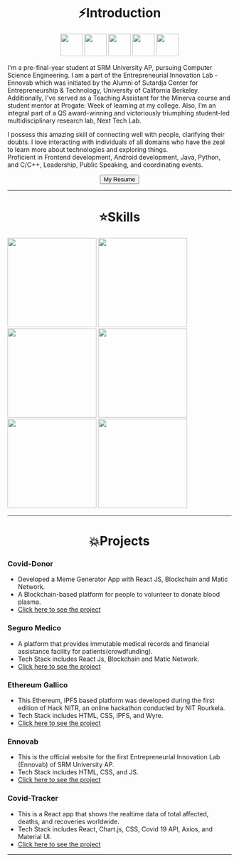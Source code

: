 <center><h1>⚡Introduction</h1>
<a href="https://www.linkedin.com/in/snh3003/"><img src="https://cdn4.iconfinder.com/data/icons/social-messaging-ui-color-shapes-2-free/128/social-linkedin-circle-512.png" alt="" height="50px"></a>
<a href="https://github.com/snh3003"><img src="https://image.flaticon.com/icons/png/512/25/25231.png" alt="" height="50px"></a>
<a href="https://www.hackerrank.com/shahsama542"><img src="https://upload.wikimedia.org/wikipedia/commons/6/65/HackerRank_logo.png" alt="" height="50px"></a>
<a href="https://medium.com/@shahsama542"><img src="https://miro.medium.com/max/390/1*emiGsBgJu2KHWyjluhKXQw.png" alt="" height="50px"></a>
<a href="https://www.youtube.com/user/kingsnh30"><img src="https://i.pinimg.com/originals/de/1c/91/de1c91788be0d791135736995109272a.png" alt="" height="50px"></a>
</center>
<p>
I'm a pre-final-year student at SRM University AP, pursuing Computer Science Engineering. I am a part of the Entrepreneurial Innovation Lab - Ennovab which was initiated by the Alumni of Sutardja Center for Entrepreneurship & Technology, University of California Berkeley. <br>
Additionally, I've served as a Teaching Assistant for the Minerva course and student mentor at Progate: Week of learning at my college.  Also, I’m an integral part of a QS award-winning and victoriously triumphing student-led multidisciplinary research lab, Next Tech Lab.
</p>
<p>
I possess this amazing skill of connecting well with people, clarifying their doubts. I love interacting with individuals of all domains who have the zeal to learn more about technologies and exploring things.<br>
Proficient in Frontend development, Android development, Java, Python, and C/C++, Leadership, Public Speaking, and coordinating events.
</p>

<center><button onclick="window.open(google.com)">My Resume</button></center>
<hr>

<center><h1>⭐Skills</h1></center>

<img src="https://www.freecodecamp.org/news/content/images/size/w2000/2020/02/Ekran-Resmi-2019-11-18-18.08.13.png" alt="" height="200px">
<img src="https://raw.githubusercontent.com/isocpp/logos/master/cpp_logo.png" alt="" height="200px">
<img src="https://thumbs.dreamstime.com/b/java-logo-vector-design-commercial-brand-trademark-118452997.jpg" alt="" height="200px">
<img src="https://upload.wikimedia.org/wikipedia/commons/thumb/9/99/Unofficial_JavaScript_logo_2.svg/480px-Unofficial_JavaScript_logo_2.svg.png" alt="" height="200px">
<img src="https://upload.wikimedia.org/wikipedia/commons/thumb/c/c3/Python-logo-notext.svg/600px-Python-logo-notext.svg.png" alt="" height="200px">
<img src="https://1000logos.net/wp-content/uploads/2016/10/Android-Logo.png" alt="" height="200px">

<hr>

<center><h1>💥Projects</h1></center>

### Covid-Donor

- Developed a Meme Generator App with React JS, Blockchain and Matic Network.
- A Blockchain-based platform for people to volunteer to donate blood plasma.
- [Click here to see the project](https://rahul7668gupta.github.io/covid-donor/)

### Seguro Medico

- A platform that provides immutable medical records and financial assistance facility for patients(crowdfunding).
- Tech Stack includes React Js, Blockchain and Matic Network.
- [Click here to see the project](https://snh3003.github.io/altf4/)

### Ethereum Gallico

- This Ethereum, IPFS based platform was developed during the first edition of Hack NITR, an online hackathon conducted by NIT Rourkela.
- Tech Stack includes HTML, CSS, IPFS, and Wyre.
- [Click here to see the project](https://snh3003.github.io/HackNITR-Gallico/)

### Ennovab

- This is the official website for the first Entrepreneurial Innovation Lab (Ennovab) of SRM University AP.
- Tech Stack includes HTML, CSS, and JS.
- [Click here to see the project](https://ennovab.tech/)

### Covid-Tracker

- This is a React app that shows the realtime data of total affected, deaths, and recoveries worldwide.
- Tech Stack includes React, Chart.js, CSS, Covid 19 API, Axios, and Material UI.
- [Click here to see the project](https://snh3003.github.io/covid-tracker/)

<hr>



